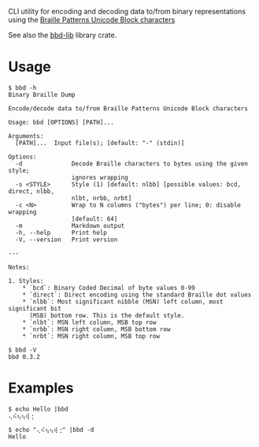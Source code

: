 CLI utility for encoding and decoding data to/from binary representations using the
[Braille Patterns Unicode Block characters](https://en.wikipedia.org/wiki/Braille_Patterns)

See also the [bbd-lib](https://crates.io/crates/bbd-lib) library crate.

# Usage

```text
$ bbd -h
Binary Braille Dump

Encode/decode data to/from Braille Patterns Unicode Block characters

Usage: bbd [OPTIONS] [PATH]...

Arguments:
  [PATH]...  Input file(s); [default: "-" (stdin)]

Options:
  -d              Decode Braille characters to bytes using the given style;
                  ignores wrapping
  -s <STYLE>      Style (1) [default: nlbb] [possible values: bcd, direct, nlbb,
                  nlbt, nrbb, nrbt]
  -c <N>          Wrap to N columns ("bytes") per line; 0: disable wrapping
                  [default: 64]
  -m              Markdown output
  -h, --help      Print help
  -V, --version   Print version

---

Notes:

1. Styles:
    * `bcd`: Binary Coded Decimal of byte values 0-99
    * `direct`: Direct encoding using the standard Braille dot values
    * `nlbb`: Most significant nibble (MSN) left column, most significant bit
      (MSB) bottom row. This is the default style.
    * `nlbt`: MSN left column, MSB top row
    * `nrbb`: MSN right column, MSB bottom row
    * `nrbt`: MSN right column, MSB top row
```

```text
$ bbd -V
bbd 0.3.2
```

# Examples

```text
$ echo Hello |bbd
⢄⠮⢦⢦⢾⢐
```

```text
$ echo "⢄⠮⢦⢦⢾⢐" |bbd -d
Hello
```


